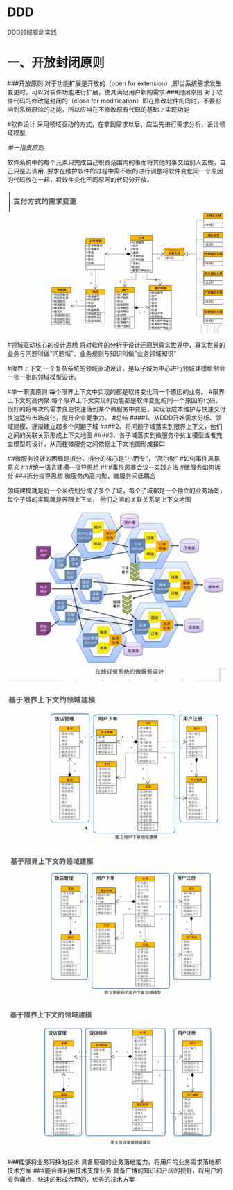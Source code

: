 # DDD
DDD领域驱动实践

# 一、开放封闭原则
###开放原则
对于功能扩展是开放的（open for extension）,即当系统需求发生变更时，可以对软件功能进行扩展，使其满足用户新的需求
###封闭原则
对于软件代码的修改是封闭的（close for modification）即在修改软件的同时，不要影响到系统原油的功能，所以应当在不修改原有代码的基础上实现功能

#软件设计
采用领域驱动的方式，在拿到需求以后，应当先进行需求分析，设计领域模型

_单一指责原则_

软件系统中的每个元素只完成自己职责范围内的事而将其他的事交给别人去做，自己只是去调用.
要求在维护软件的过程中需不断的进行调整将软件变化同一个原因的代码放在一起，将软件变化不同原因的代码分开放。

![img.png](img.png)

#领域驱动核心的设计思想
将对软件的分析于设计还原到真实世界中，真实世界的业务与问题叫做"问题域"，业务规则与知识叫做"业务领域知识"

#限界上下文
一个复杂系统的领域驱动设计，是以子域为中心进行领域建模绘制会一张一张的领域模型设计。

#单一职责原则
每个限界上下文中实现的都是软件变化同一个原因的业务。
#限界上下文的高内聚
每个限界上下文实现的功能都是软件变化的同一个原因的代码。
很好的将每次的需求变更快速落到某个微服务中变更，实现低成本维护与快速交付快速适应市场变化，提升企业竞争力。
#总结
####1、从DDD开始需求分析、领域建模、逐渐建立起多个问题子域
####2、将问题子域落实到限界上下文，他们之间的关联关系形成上下文地图
####3、各子域落实到微服务中贫血模型或者充血模型的设计，从而在微服务之间依据上下文地图形成接口

##微服务设计的困局是拆分，拆分的核心是"小而专"，"高尔聚"
#如何事件风暴意义
###统一语言建模--指导思想
###事件风暴会议--实践方法
#微服务如何拆分
###拆分指导思想  微服务内高内聚，微服务间低耦合


领域建模就是将一个系统划分成了多个子域，每个子域都是一个独立的业务场景，每个子域的实现就是界限上下文，
他们之间的关联关系是上下文地图
![img_1.png](img_1.png)

![img_2.png](img_2.png)

![img_3.png](img_3.png)

![img_4.png](img_4.png)

###能够将业务转换为技术
具备超强的业务落地能力，将用户的业务需求落地都技术方案
###能合理利用技术支撑业务
具备广博的知识和开阔的视野，将用户的业务痛点，快速的形成合理的，优秀的技术方案